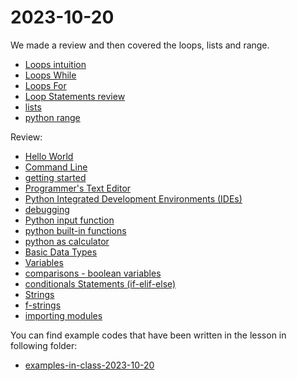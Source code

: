 # 2023-10-20

We made a review and then covered the loops, lists and range.


- [Loops intuition](course-content/loop-intution.md)
- [Loops While](course-content/loop-statements-while.md)
- [Loops For](course-content/loop-statements-for.md)
- [Loop Statements review](course-content/loop-statements.md)
- [lists](course-content/list.md)
- [python range](course-content/range.md)


Review: 

- [Hello World](../course-content/hello-world.md)
- [Command Line](../course-content/command-line.md)
- [getting started](../course-content/getting-started.md)
- [Programmer's Text Editor](../course-content/programmers-text-editor.md)
- [Python Integrated Development Environments (IDEs)](../course-content/IDE.md)
- [debugging](../course-content/debugging.md)
- [Python input function](../course-content/input-function.md)
- [python built-in functions](../course-content/built-in-functions.md)
- [python as calculator](../course-content/as-calculator.md)
- [Basic Data Types](../course-content/basic-data-types.md)
- [Variables](../course-content/variables.md)
- [comparisons - boolean variables](../course-content/comparisons-boolean-variables.md)
- [conditionals Statements (if-elif-else)](../course-content/conditionals-statements.md)
- [Strings](../course-content/strings.md)
- [f-strings](../course-content/f-strings.md)
- [importing modules](../course-content/importing-modules.md)



You can find example codes that have been written in the lesson in following folder:
 - [examples-in-class-2023-10-20](examples-in-class-2023-10-20)



